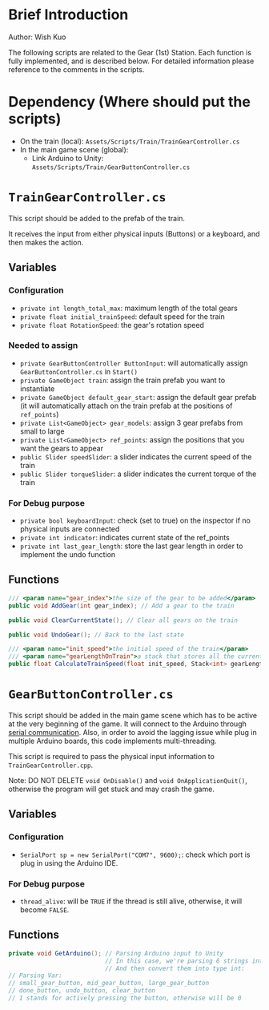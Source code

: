 # Brief Introduction
Author: Wish Kuo

The following scripts are related to the Gear (1st) Station.
Each function is fully implemented, and is described below. For detailed information please reference to the comments in the scripts.

# Dependency (Where should put the scripts)
- On the train (local): `Assets/Scripts/Train/TrainGearController.cs`
- In the main game scene (global):
    - Link Arduino to Unity: `Assets/Scripts/Train/GearButtonController.cs`

# `TrainGearController.cs`
This script should be added to the prefab of the train.

It receives the input from either physical inputs (Buttons) or a keyboard, and then makes the action.

## Variables 
### Configuration
- `private int length_total_max`: maximum length of the total gears
- `private float initial_trainSpeed`: default speed for the train
- `private float RotationSpeed`: the gear's rotation speed

### Needed to assign
- `private GearButtonController ButtonInput`: will automatically assign `GearButtonController.cs` in `Start()`
- `private GameObject train`: assign the train prefab you want to instantiate
- `private GameObject default_gear_start`: assign the default gear prefab (it will automatically attach on the train prefab at the positions of `ref_points`)
- `private List<GameObject> gear_models`: assign 3 gear prefabs from small to large
- `private List<GameObject> ref_points`: assign the positions that you want the gears to appear
- `public Slider speedSlider`: a slider indicates the current speed of the train
- `public Slider torqueSlider`: a slider indicates the current torque of the train


### For Debug purpose
- `private bool keyboardInput`: check (set to true) on the inspector if no physical inputs are connected
- `private int indicator`: indicates current state of the ref_points
- `private int last_gear_length`: store the last gear length in order to implement the undo function

## Functions
``` C#
/// <param name="gear_index">the size of the gear to be added</param>
public void AddGear(int gear_index); // Add a gear to the train
```

``` C#
public void ClearCurrentState(); // Clear all gears on the train
```

``` C#
public void UndoGear(); // Back to the last state
```

``` C#
/// <param name="init_speed">the initial speed of the train</param>
/// <param name="gearLengthOnTrain">a stack that stores all the current length of the gears</param>
public float CalculateTrainSpeed(float init_speed, Stack<int> gearLengthOnTrain); // Calculate the current speed of the train according to the gears installed
```

# `GearButtonController.cs`
This script should be added in the main game scene which has to be active at the very beginning of the game.
It will connect to the Arduino through [serial communication](https://create.arduino.cc/projecthub/raisingawesome/unity-game-engine-and-arduino-serial-communication-12fdd5).
Also, in order to avoid the lagging issue while plug in multiple Arduino boards, this code implements multi-threading.

This script is required to pass the physical input information to `TrainGearController.cpp`.

Note: DO NOT DELETE `void OnDisable()` and `void OnApplicationQuit()`, otherwise the program will get stuck and may crash the game.

## Variables 
### Configuration
- `SerialPort sp = new SerialPort("COM7", 9600);`: check which port is plug in using the Arduino IDE.

### For Debug purpose
- `thread_alive`: will be `TRUE` if the thread is still alive, otherwise, it will become `FALSE`. 

## Functions
``` C#
private void GetArduino(); // Parsing Arduino input to Unity
                           // In this case, we're parsing 6 strings into Unity,
                           // And then convert them into type int:
// Parsing Var: 
// small_gear_button, mid_gear_button, large_gear_button
// done_button, undo_button, clear_button
// 1 stands for actively pressing the button, otherwise will be 0
```




